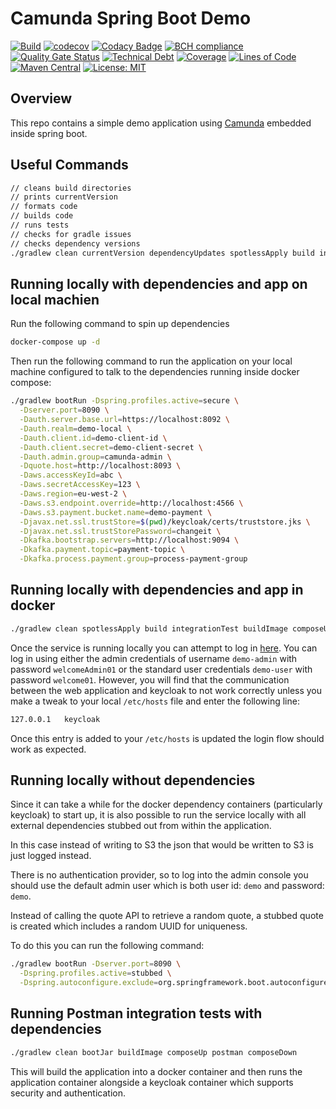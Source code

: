 # Camunda Spring Boot Demo

[![Build](https://github.com/michaelruocco/camunda-spring-boot-demo/workflows/pipeline/badge.svg)](https://github.com/michaelruocco/camunda-spring-boot-demo/actions)
[![codecov](https://codecov.io/gh/michaelruocco/camunda-spring-boot-demo/branch/master/graph/badge.svg?token=FWDNP534O7)](https://codecov.io/gh/michaelruocco/camunda-spring-boot-demo)
[![Codacy Badge](https://app.codacy.com/project/badge/Grade/272889cf707b4dcb90bf451392530794)](https://www.codacy.com/gh/michaelruocco/camunda-spring-boot-demo/dashboard?utm_source=github.com&amp;utm_medium=referral&amp;utm_content=michaelruocco/camunda-spring-boot-demo&amp;utm_campaign=Badge_Grade)
[![BCH compliance](https://bettercodehub.com/edge/badge/michaelruocco/camunda-spring-boot-demo?branch=master)](https://bettercodehub.com/)
[![Quality Gate Status](https://sonarcloud.io/api/project_badges/measure?project=michaelruocco_camunda-spring-boot-demo&metric=alert_status)](https://sonarcloud.io/dashboard?id=michaelruocco_camunda-spring-boot-demo)
[![Technical Debt](https://sonarcloud.io/api/project_badges/measure?project=michaelruocco_camunda-spring-boot-demo&metric=sqale_index)](https://sonarcloud.io/dashboard?id=michaelruocco_camunda-spring-boot-demo)
[![Coverage](https://sonarcloud.io/api/project_badges/measure?project=michaelruocco_camunda-spring-boot-demo&metric=coverage)](https://sonarcloud.io/dashboard?id=michaelruocco_camunda-spring-boot-demo)
[![Lines of Code](https://sonarcloud.io/api/project_badges/measure?project=michaelruocco_camunda-spring-boot-demo&metric=ncloc)](https://sonarcloud.io/dashboard?id=michaelruocco_camunda-spring-boot-demo)
[![Maven Central](https://img.shields.io/maven-central/v/com.github.michaelruocco/camunda-spring-boot-demo.svg?label=Maven%20Central)](https://search.maven.org/search?q=g:%22com.github.michaelruocco%22%20AND%20a:%22camunda-spring-boot-demo%22)
[![License: MIT](https://img.shields.io/badge/License-MIT-yellow.svg)](https://opensource.org/licenses/MIT)

## Overview

This repo contains a simple demo application using [Camunda](https://camunda.com/) embedded inside spring boot.

## Useful Commands

```bash
// cleans build directories
// prints currentVersion
// formats code
// builds code
// runs tests
// checks for gradle issues
// checks dependency versions
./gradlew clean currentVersion dependencyUpdates spotlessApply build integrationTest
```

## Running locally with dependencies and app on local machien

Run the following command to spin up dependencies

```bash
docker-compose up -d
```

Then run the following command to run the application on your local machine
configured to talk to the dependencies running inside docker compose:

```bash
./gradlew bootRun -Dspring.profiles.active=secure \
  -Dserver.port=8090 \
  -Dauth.server.base.url=https://localhost:8092 \
  -Dauth.realm=demo-local \
  -Dauth.client.id=demo-client-id \
  -Dauth.client.secret=demo-client-secret \
  -Dauth.admin.group=camunda-admin \
  -Dquote.host=http://localhost:8093 \
  -Daws.accessKeyId=abc \
  -Daws.secretAccessKey=123 \
  -Daws.region=eu-west-2 \
  -Daws.s3.endpoint.override=http://localhost:4566 \
  -Daws.s3.payment.bucket.name=demo-payment \
  -Djavax.net.ssl.trustStore=$(pwd)/keycloak/certs/truststore.jks \
  -Djavax.net.ssl.trustStorePassword=changeit \
  -Dkafka.bootstrap.servers=http://localhost:9094 \
  -Dkafka.payment.topic=payment-topic \
  -Dkafka.process.payment.group=process-payment-group
```

## Running locally with dependencies and app in docker

```bash
./gradlew clean spotlessApply build integrationTest buildImage composeUp
```

Once the service is running locally you can attempt to log in [here](http://localhost:8083). You
can log in using either the admin credentials of username `demo-admin` with password `welcomeAdmin01`
or the standard user credentials `demo-user` with password `welcome01`. However, you will find that the
communication between the web application and keycloak to not work correctly unless you make a tweak
to your local `/etc/hosts` file and enter the following line:

```bash
127.0.0.1   keycloak
```

Once this entry is added to your `/etc/hosts` is updated the login flow should work as expected.

## Running locally without dependencies

Since it can take a while for the docker dependency containers (particularly keycloak) to start up,
it is also possible to run the service locally with all external dependencies stubbed
out from within the application.

In this case instead of writing to S3 the json that would be written to S3 is just logged instead.

There is no authentication provider, so to log into the admin console you should use the default admin
user which is both user id: `demo` and password: `demo`.

Instead of calling the quote API to retrieve a random quote, a stubbed quote is created which
includes a random UUID for uniqueness.

To do this you can run the following command:

```bash
./gradlew bootRun -Dserver.port=8090 \
  -Dspring.profiles.active=stubbed \
  -Dspring.autoconfigure.exclude=org.springframework.boot.autoconfigure.security.SecurityAutoConfiguration
```

## Running Postman integration tests with dependencies

```bash
./gradlew clean bootJar buildImage composeUp postman composeDown
```

This will build the application into a docker container and then runs the application container
alongside a keycloak container which supports security and authentication.
